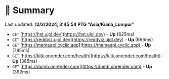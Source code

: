 # 📖 Summary
Last updated: **12/2/2024, 3:45:54 PTG "Asia/Kuala_Lumpur"**

- `GET` [https://hst.ujol.dev](https://hst.ujol.dev) - **Up** (625ms)
- `GET` [https://reddviz.ujol.dev](https://reddviz.ujol.dev) - **Up** (666ms)
- `GET` [https://memeapi.cyclic.app](https://memeapi.cyclic.app) - **Up** (785ms)
- `GET` [https://klik.onrender.com/health](https://klik.onrender.com/health) - **Up** (365ms)
- `GET` [https://dumb.onrender.com](https://dumb.onrender.com) - **Up** (392ms)
